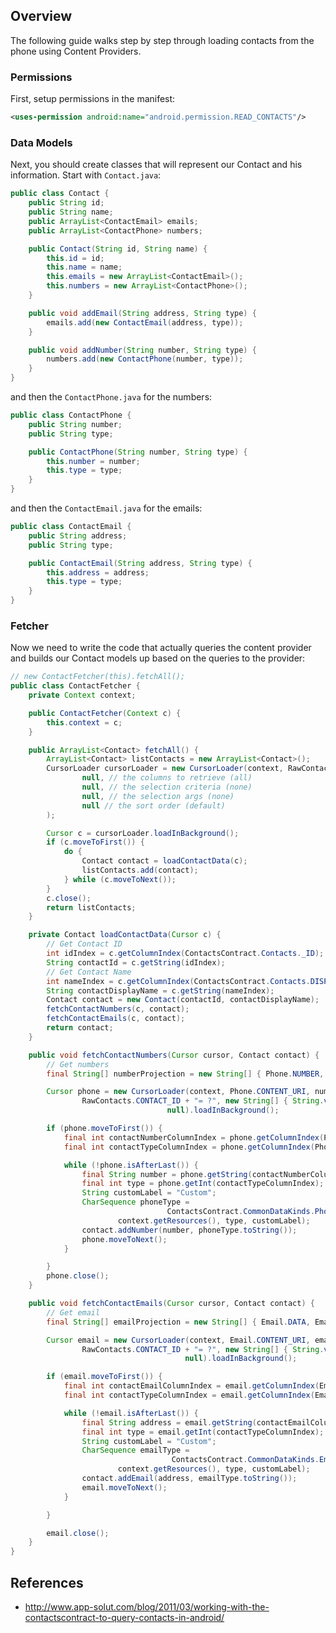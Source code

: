 ## Overview

The following guide walks step by step through loading contacts from the phone using Content Providers. 

### Permissions

First, setup permissions in the manifest:

```xml
<uses-permission android:name="android.permission.READ_CONTACTS"/>
```

### Data Models

Next, you should create classes that will represent our Contact and his information. Start with `Contact.java`:

```java
public class Contact {
	public String id;
	public String name;
	public ArrayList<ContactEmail> emails;
	public ArrayList<ContactPhone> numbers;

	public Contact(String id, String name) {
		this.id = id;
		this.name = name;
		this.emails = new ArrayList<ContactEmail>();
		this.numbers = new ArrayList<ContactPhone>();
	}

	public void addEmail(String address, String type) {
		emails.add(new ContactEmail(address, type));
	}

	public void addNumber(String number, String type) {
		numbers.add(new ContactPhone(number, type));
	}
}

```

and then the `ContactPhone.java` for the numbers:

```java
public class ContactPhone {
	public String number;
	public String type;

	public ContactPhone(String number, String type) {
		this.number = number;
		this.type = type;
	}
}
```

and then the `ContactEmail.java` for the emails:

```java
public class ContactEmail {
	public String address;
	public String type;

	public ContactEmail(String address, String type) {
		this.address = address;
		this.type = type;
	}
}
```

### Fetcher

Now we need to write the code that actually queries the content provider and builds our Contact models up based on the queries to the provider:

```java
// new ContactFetcher(this).fetchAll();
public class ContactFetcher {
	private Context context;

	public ContactFetcher(Context c) {
		this.context = c;
	}

	public ArrayList<Contact> fetchAll() {
		ArrayList<Contact> listContacts = new ArrayList<Contact>();
		CursorLoader cursorLoader = new CursorLoader(context, RawContacts.CONTENT_URI, 
				null, // the columns to retrieve (all)
				null, // the selection criteria (none)
				null, // the selection args (none)
				null // the sort order (default)
		);

		Cursor c = cursorLoader.loadInBackground();
		if (c.moveToFirst()) {
			do {
				Contact contact = loadContactData(c);
				listContacts.add(contact);
			} while (c.moveToNext());
		}
		c.close();
		return listContacts;
	}

	private Contact loadContactData(Cursor c) {
		// Get Contact ID
		int idIndex = c.getColumnIndex(ContactsContract.Contacts._ID);
		String contactId = c.getString(idIndex);
		// Get Contact Name
		int nameIndex = c.getColumnIndex(ContactsContract.Contacts.DISPLAY_NAME);
		String contactDisplayName = c.getString(nameIndex);
		Contact contact = new Contact(contactId, contactDisplayName);
		fetchContactNumbers(c, contact);
		fetchContactEmails(c, contact);
		return contact;
	}

	public void fetchContactNumbers(Cursor cursor, Contact contact) {
		// Get numbers
		final String[] numberProjection = new String[] { Phone.NUMBER, Phone.TYPE, };

		Cursor phone = new CursorLoader(context, Phone.CONTENT_URI, numberProjection,
				RawContacts.CONTACT_ID + "= ?", new String[] { String.valueOf(contact.id) },
                                   null).loadInBackground();

		if (phone.moveToFirst()) {
			final int contactNumberColumnIndex = phone.getColumnIndex(Phone.NUMBER);
			final int contactTypeColumnIndex = phone.getColumnIndex(Phone.TYPE);

			while (!phone.isAfterLast()) {
				final String number = phone.getString(contactNumberColumnIndex);
				final int type = phone.getInt(contactTypeColumnIndex);
				String customLabel = "Custom";
				CharSequence phoneType = 
                                   ContactsContract.CommonDataKinds.Phone.getTypeLabel(
						context.getResources(), type, customLabel);
				contact.addNumber(number, phoneType.toString());
				phone.moveToNext();
			}

		}
		phone.close();
	}

	public void fetchContactEmails(Cursor cursor, Contact contact) {
		// Get email
		final String[] emailProjection = new String[] { Email.DATA, Email.TYPE };

		Cursor email = new CursorLoader(context, Email.CONTENT_URI, emailProjection,
				RawContacts.CONTACT_ID + "= ?", new String[] { String.valueOf(contact.id) },
                                       null).loadInBackground();

		if (email.moveToFirst()) {
			final int contactEmailColumnIndex = email.getColumnIndex(Email.DATA);
			final int contactTypeColumnIndex = email.getColumnIndex(Email.TYPE);

			while (!email.isAfterLast()) {
				final String address = email.getString(contactEmailColumnIndex);
				final int type = email.getInt(contactTypeColumnIndex);
				String customLabel = "Custom";
				CharSequence emailType = 
                                    ContactsContract.CommonDataKinds.Email.getTypeLabel(
						context.getResources(), type, customLabel);
				contact.addEmail(address, emailType.toString());
				email.moveToNext();
			}

		}

		email.close();
	}
}
```

## References

 * <http://www.app-solut.com/blog/2011/03/working-with-the-contactscontract-to-query-contacts-in-android/>